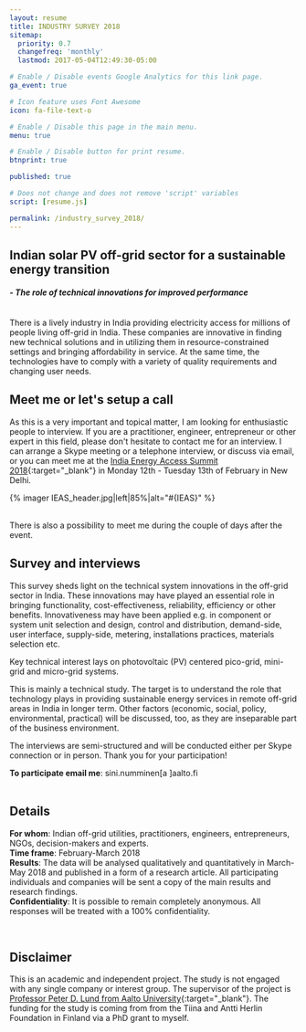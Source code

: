 ```yaml
---
layout: resume
title: INDUSTRY SURVEY 2018
sitemap:
  priority: 0.7
  changefreq: 'monthly'
  lastmod: 2017-05-04T12:49:30-05:00

# Enable / Disable events Google Analytics for this link page.
ga_event: true

# Icon feature uses Font Awesome
icon: fa-file-text-o

# Enable / Disable this page in the main menu.
menu: true

# Enable / Disable button for print resume.
btnprint: true

published: true

# Does not change and does not remove 'script' variables
script: [resume.js]

permalink: /industry_survey_2018/
---
```


## Indian solar PV off-grid sector for a sustainable energy transition
<h4><i> - The role of technical innovations for improved performance</i></h4>
<br>
There is a lively industry in India providing electricity access for millions of people living off-grid in India. These companies are innovative in finding new technical solutions and in utilizing them in resource-constrained settings and bringing affordability in service. At the same time, the technologies have to comply with a variety of quality requirements and changing user needs.

## Meet me or let's setup a call

As this is a very important and topical matter, I am looking for enthusiastic people to interview. If you are a practitioner, engineer, entrepreneur or other expert in this field, please don't hesitate to contact me for an interview. I can arrange a Skype meeting or a telephone interview, or discuss via email, or you can meet me at the [India Energy Access Summit 2018](https://www.theclimategroup.org/event/india-energy-access-summit){:target="_blank"} in Monday 12th - Tuesday 13th of February in New Delhi.

{% imager IEAS_header.jpg|left|85%|alt="#{IEAS}" %}
<div style="clear:both;"></div>
<br>
There is also a possibility to meet me during the couple of days after the event.
<br>

## Survey and interviews

This survey sheds light on the technical system innovations in the off-grid sector in India. These innovations may have played an essential role in bringing functionality, cost-effectiveness, reliability, efficiency or other benefits. Innovativeness may have been applied e.g. in component or system unit selection and design, control and distribution, demand-side, user interface, supply-side, metering, installations practices, materials selection etc.

Key technical interest lays on photovoltaic (PV) centered pico-grid, mini-grid and micro-grid systems.

This is mainly a technical study. The target is to understand the role that technology plays in providing sustainable energy services in remote off-grid areas in India in longer term. Other factors (economic, social, policy, environmental, practical) will be discussed, too, as they are inseparable part of the business environment.

The interviews are semi-structured and will be conducted either per Skype connection or in person. Thank you for your participation!

**To participate email me**: sini.numminen[a ]aalto.fi<br>
<br>

## Details

**For whom**: Indian off-grid utilities, practitioners, engineers, entrepreneurs, NGOs, decision-makers and experts. <br>
**Time frame**: February-March 2018<br>
**Results**: The data will be analysed qualitatively and quantitatively in March-May 2018 and published in a form of a research article. All participating individuals and companies will be sent a copy of the main results and research findings.<br>
**Confidentiality**: It is possible to remain completely anonymous. All responses will be treated with a 100% confidentiality.<br>

<br>

## Disclaimer
This is an academic and independent project. The study is not engaged with any single company or interest group. The supervisor of the project is [Professor Peter D. Lund from Aalto University](https://people.aalto.fi/peter_lund){:target="_blank"}. The funding for the study is coming from from the Tiina and Antti Herlin Foundation in Finland via a PhD grant to myself.
